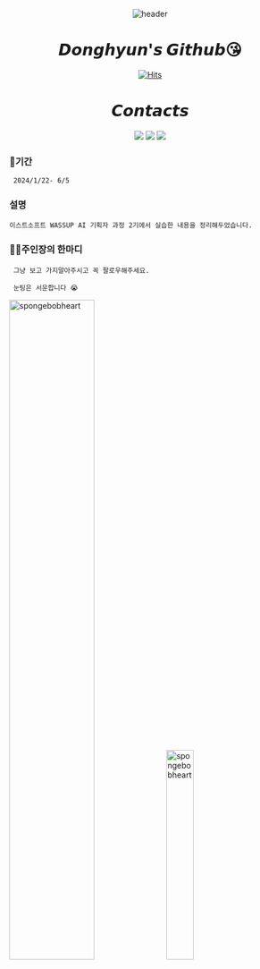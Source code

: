 <div align="center"> 

 ![header](https://capsule-render.vercel.app/api?type=slice&color=gradient&height=150&section=header&text=WASSUP%20기획자과정%202기&fontSize=70) 
<h1> 𝘿𝙤𝙣𝙜𝙝𝙮𝙪𝙣'𝙨 𝙂𝙞𝙩𝙝𝙪𝙗😘  </h1>


 




 [![Hits](https://hits.seeyoufarm.com/api/count/incr/badge.svg?url=https%3A%2F%2Fgithub.com%2Fddonghub%2FWASSUP2&count_bg=%2379C83D&title_bg=%23F18711&icon=rss.svg&icon_color=%23E7E7E7&title=Visits&edge_flat=false)](https://hits.seeyoufarm.com)
<h1> 𝘾𝙤𝙣𝙩𝙖𝙘𝙩𝙨 </h1>
<p align="center">
<a href="mailto:minddong59@hotmail.com" target="_blank"><img src="https://img.shields.io/badge/Hotmail-0078D4?style=for-the-badge&logo=microsoft-outlook&logoColor=white&link" ></a>
<a href="https://www.instagram.com/_ddongstagram"><img src="https://img.shields.io/badge/Instagram-%23E4405F.svg?style=for-the-badge&logo=Instagram&logoColor=white&link=https://www.instagram.com/_ddongstagram"/></a>
<a href="https://www.linkedin.com/in/%EB%8F%99%ED%98%84-%EB%AF%BC-8b91b9223/"><img src="https://img.shields.io/badge/LinkedIn-0077B5?style=for-the-badge&logo=linkedin&logoColor=white/"></a>
</p>



</div>

### 📅기간
<pre><code> 2024/1/22- 6/5</h4> </code></pre>

### 설명
<pre><code>이스트소프트 WASSUP AI 기획자 과정 2기에서 실습한 내용을 정리해두었습니다. </code></pre>

### 👨‍🍳주인장의 한마디

<pre><code> 그냥 보고 가지말아주시고 꼭 팔로우해주세요. 

 눈팅은 서운합니다 😭  </code></pre>



<img src="https://media1.tenor.com/m/an3nlEsIMDkAAAAC/spongebob-hearts.gif" width="55%" height="55%" title="사랑해요~" alt="spongebobheart"></img>
 <img src="https://postfiles.pstatic.net/MjAyNDAyMjdfODUg/MDAxNzA5MDE1NzA4OTY5.b0odN6DfGYfnPeVbxuvysG2KW8igScj3YusKSRSvHVkg.fri6psgAguWgZTONlqwxIlD-Oms8eedAkRfWhpVSiugg.PNG/image.png?type=w580" width="31%" height="31%" title="ㅎㅇ" alt="spongebobheart"></img>
